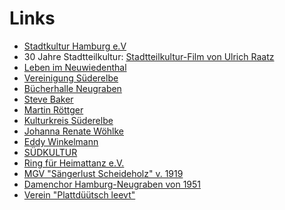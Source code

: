 # Links

-   [Stadtkultur Hamburg e.V](http://www.stadtkultur-hh.de)
-   30 Jahre Stadtteilkultur: [Stadtteilkultur-Film von Ulrich
    Raatz](http://www.hamburg.de/stadtteilkultur/2091080/video-stadtteilkultur.html)
-   [Leben im Neuwiedenthal](http://www.neuwiedenthal.de)
-   [Vereinigung Süderelbe](http://www.vereinigung-suederelbe.de)
-   [Bücherhalle
    Neugraben](http://www.buecherhallen.de/aw/home/standortliste~dl/neugraben/)
-   [Steve Baker](http://www.stevebaker.de/)
-   [Martin Röttger](http://www.martinroettger.de)
-   [Kulturkreis Süderelbe](http://xn--kulturkreis-sderelbe-1ec.de/)
-   [Johanna Renate Wöhlke](http://www.jrwoehlke.de)
-   [Eddy Winkelmann](http://www.eddywinkelmann.de)
-   [SÜDKULTUR](http://www.sued-kultur.de/)
-   [Ring für Heimattanz e.V.](http://www.heimattanz.de/)
-   [MGV "Sängerlust Scheideholz" v.
    1919](http://www.chorverband-hh.de/)
-   [Damenchor Hamburg-Neugraben von
    1951](http://www.chorverband-hh.de/)
-   [Verein "Plattdüütsch leevt"](http://www.plattdueuetsch-leevt.de/)

